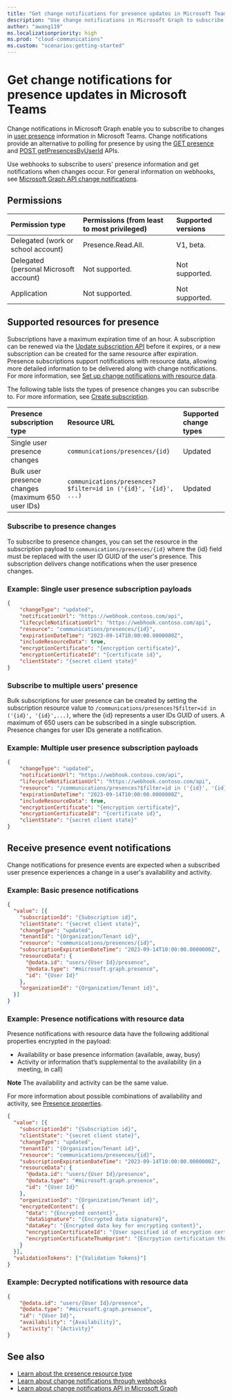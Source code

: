 ```yaml
---
title: "Get change notifications for presence updates in Microsoft Teams"
description: "Use change notifications in Microsoft Graph to subscribe to presence changes for Microsoft Teams users."
author: "awang119"
ms.localizationpriority: high
ms.prod: "cloud-communications"
ms.custom: "scenarios:getting-started"
---
```


# Get change notifications for presence updates in Microsoft Teams

Change notifications in Microsoft Graph enable you to subscribe to changes in [user presence](https://learn.microsoft.com/en-us/microsoftteams/presence-admins) information in Microsoft Teams. Change notifications provide an alternative to polling for presence by using the [GET presence](/graph/api/presence-get) and [POST getPresencesByUserId](/graph/api/cloudcommunications-getpresencesbyuserid) APIs.

Use webhooks to subscribe to users' presence information and get notifications when changes occur. For general information on webhooks, see [Microsoft Graph API change notifications](/graph/api/resources/webhooks).

## Permissions

| Permission type                       | Permissions (from least to most privileged)              | Supported versions |
|:--------------------------------------|:---------------------------------------------------------|:-------------------|
| Delegated (work or school account)    | Presence.Read.All.                                       | V1, beta.          |
| Delegated (personal Microsoft account)| Not supported.                                           | Not supported.     |
| Application                           | Not supported.                                           | Not supported.     |

## Supported resources for presence

Subscriptions have a maximum expiration time of an hour. A subscription can be renewed via the [Update subscription API](/graph/api/subscription-update) before it expires, or a new subscription can be created for the same resource after expiration. Presence subscriptions support notifications with resource data, allowing more detailed information to be delivered along with change notifications. For more information, see [Set up change notifications with resource data](webhooks-with-resource-data.md).

The following table lists the types of presence changes you can subscribe to. For more information, see [Create subscription](/graph/api/subscription-post-subscriptions).

| Presence subscription type                    | Resource URL                                                   | Supported change types |
|:--------------------------------------------- |:-------------------------------------------------------------- |:---------------------- |
| Single user presence changes                  | `communications/presences/{id}`                                |Updated                |
| Bulk user presence changes (maximum 650 user IDs) | `communications/presences?$filter=id in ('{id}', '{id}', ...)` | Updated                |

### Subscribe to presence changes 

To subscribe to presence changes, you can set the resource in the subscription payload to `communications/presences/{id}` where the {id} field must be replaced with the user ID GUID of the user's presence. This subscription delivers change notifications when the user presence changes.

### Example: Single user presence subscription payloads

```json
{
    "changeType": "updated",
    "notificationUrl": "https://webhook.contoso.com/api",
    "lifecycleNotificationUrl": "https://webhook.contoso.com/api",
    "resource": "communications/presences/{id}",
    "expirationDateTime": "2023-09-14T10:00:00.0000000Z",
    "includeResourceData": true,
    "encryptionCertificate": "{encryption certificate}",
    "encryptionCertificateId": "{certificate id}",
    "clientState": "{secret client state}"
}
```

### Subscribe to multiple users' presence
Bulk subscriptions for user presence can be created by setting the subscription resource value to `/communications/presences?$filter=id in ('{id}', '{id}',...)`, where the {id} represents a user IDs GUID of users. A maximum of 650 users can be subscribed in a single subscription. Presence changes for user IDs generate a notification. 

### Example: Multiple user presence subscription payloads

```json
{
    "changeType": "updated",
    "notificationUrl": "https://webhook.contoso.com/api",
    "lifecycleNotificationUrl": "https://webhook.contoso.com/api",
    "resource": "/communications/presences?$filter=id in ('{id}', '{id}',...)",
    "expirationDateTime": "2023-09-14T10:00:00.0000000Z",
    "includeResourceData": true,
    "encryptionCertificate": "{encryption certificate}",
    "encryptionCertificateId": "{certificate id}",
    "clientState": "{secret client state}"
}
```

## Receive presence event notifications

Change notifications for presence events are expected when a subscribed user presence experiences a change in a user's availability and activity.

### Example: Basic presence notifications
```json
{
  "value": [{
    "subscriptionId": "{Subscription id}",
    "clientState": "{secret client state}",
    "changeType": "updated",
    "tenantId": "{Organization/Tenant id}",
    "resource": "communications/presences/{id}",
    "subscriptionExpirationDateTime": "2023-09-14T10:00:00.0000000Z",
    "resourceData": {
      "@odata.id": "users/{User Id}/presence",
      "@odata.type": "#microsoft.graph.presence",
      "id": "{User Id}"
    },
    "organizationId": "{Organization/Tenant id}",
  }]
}
```

### Example: Presence notifications with resource data 

Presence notifications with resource data have the following additional properties encrypted in the payload:
- Availability or base presence information (available, away, busy)
- Activity or information that’s supplemental to the availability (in a meeting, in call)

**Note** The availability and activity can be the same value.

For more information about possible combinations of availability and activity, see [Presence properties](/graph/api/resources/presence).

```json
{
  "value": [{
    "subscriptionId": "{Subscription id}",
    "clientState": "{secret client state}",
    "changeType": "updated",
    "tenantId": "{Organization/Tenant id}",
    "resource": "communications/presences/{id}",
    "subscriptionExpirationDateTime": "2023-09-14T10:00:00.0000000Z",
    "resourceData": {
      "@odata.id": "users/{User Id}/presence",
      "@odata.type": "#microsoft.graph.presence",
      "id": "{User Id}"
    },
    "organizationId": "{Organization/Tenant id}",
    "encryptedContent": {
      "data": "{Encrypted content}",
      "dataSignature": "{Encrypted data signature}",
      "dataKey": "{Encrypted data key for encrypting content}",
      "encryptionCertificateId": "{User specified id of encryption certificate}",
      "encryptionCertificateThumbprint": "{Encrpytion certification thumbprint}"
    }
  }],
  "validationTokens": ["{Validation Tokens}"]
}
```

### Example: Decrypted notifications with resource data
```json
{
    "@odata.id": "users/{User Id}/presence",
    "@odata.type": "#microsoft.graph.presence",
    "id": "{User Id}",
    "availability": "{Availability}",
    "activity": "{Activity}"
}
```

## See also
- [Learn about the presence resource type](/graph/api/resources/presence)
- [Learn about change notifications through webhooks](change-notifications-delivery-webhooks.md)
- [Learn about change notifications API in Microsoft Graph](/graph/api/resources/webhooks)

